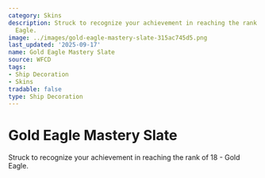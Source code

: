 ```yaml
---
category: Skins
description: Struck to recognize your achievement in reaching the rank of 18 - Gold
  Eagle.
image: ../images/gold-eagle-mastery-slate-315ac745d5.png
last_updated: '2025-09-17'
name: Gold Eagle Mastery Slate
source: WFCD
tags:
- Ship Decoration
- Skins
tradable: false
type: Ship Decoration
---
```


# Gold Eagle Mastery Slate

Struck to recognize your achievement in reaching the rank of 18 - Gold Eagle.

